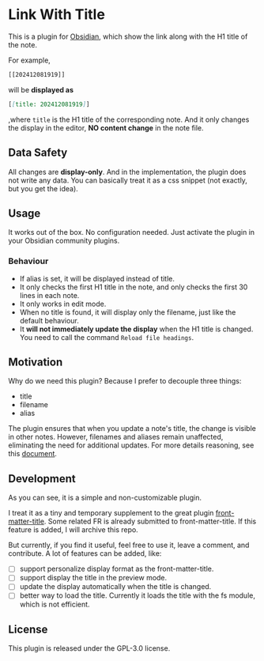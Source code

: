 # Link With Title

This is a plugin for [Obsidian](https://obsidian.md/), which show the link along with the H1 title of the note.

For example,

```bash
[[202412081919]]
```

will be **displayed as**

```markdown
[[title: 202412081919]]
```

,where `title` is the H1 title of the corresponding note. And it only changes the display in the editor, **NO content change** in the note file.

## Data Safety

All changes are **display-only**. And in the implementation, the plugin does not write any data. You can basically treat it as a css snippet (not exactly, but you get the idea).

## Usage

It works out of the box. No configuration needed. Just activate the plugin in your Obsidian community plugins.

### Behaviour

- If alias is set, it will be displayed instead of title.
- It only checks the first H1 title in the note, and only checks the first 30 lines in each note.
- It only works in edit mode.
- When no title is found, it will display only the filename, just like the default behaviour.
- It **will not immediately update the display** when the H1 title is changed. You need to call the command `Reload file headings`.

## Motivation

Why do we need this plugin? Because I prefer to decouple three things: 

- title
- filename
- alias

The plugin ensures that when you update a note's title, the change is visible in other notes. However, filenames and aliases remain unaffected, eliminating the need for additional updates. For more details reasoning, see this [document](docs/241206_000658_467.md).

## Development

As you can see, it is a simple and non-customizable plugin. 

I treat it as a tiny and temporary supplement to the great plugin [front-matter-title](https://github.com/snezhig/obsidian-front-matter-title). Some related FR is already submitted to front-matter-title. If this feature is added, I will archive this repo.

But currently, if you find it useful, feel free to use it, leave a comment, and contribute. A lot of features can be added, like:

- [ ] support personalize display format as the front-matter-title.
- [ ] support display the title in the preview mode.
- [ ] update the display automatically when the title is changed.
- [ ] better way to load the title. Currently it loads the title with the fs module, which is not efficient.

## License

This plugin is released under the GPL-3.0 license. 
